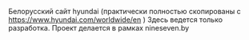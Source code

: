 Белорусский сайт hyundai (практически полностью скопированы с https://www.hyundai.com/worldwide/en )
Здесь ведется только разработка.
Проект делается в рамках nineseven.by